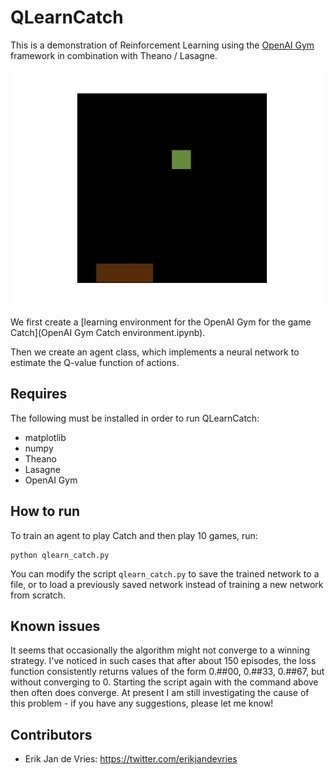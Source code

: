 # QLearnCatch

This is a demonstration of Reinforcement Learning using the [OpenAI Gym](https://gym.openai.com/)
framework in combination with Theano / Lasagne.

![Catch](images/catch.png "Catch")

We first create a [learning environment for the OpenAI Gym for the game Catch](OpenAI Gym Catch environment.ipynb).

Then we create an agent class, which implements a neural network to estimate
the Q-value function of actions.

## Requires

The following must be installed in order to run QLearnCatch:

 - matplotlib
 - numpy
 - Theano
 - Lasagne
 - OpenAI Gym

## How to run

To train an agent to play Catch and then play 10 games, run:

```
python qlearn_catch.py
```

You can modify the script `qlearn_catch.py` to save the trained network to a file,
or to load a previously saved network instead of training a new network from scratch.

## Known issues

It seems that occasionally the algorithm might not converge to a winning
strategy. I've noticed in such cases that after about 150 episodes, the loss
function consistently returns values of the form 0.##00, 0.##33, 0.##67, but
without converging to 0. Starting the script again with the command above then
often does converge. At present I am still investigating the cause of this
problem - if you have any suggestions, please let me know!

## Contributors

- Erik Jan de Vries: https://twitter.com/erikjandevries
